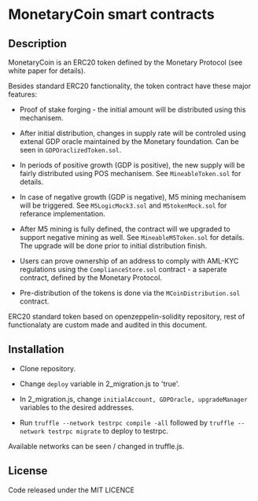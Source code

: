 # MonetaryCoin smart contracts

## Description

MonetaryCoin is an ERC20 token defined by the Monetary Protocol (see white paper for details).

Besides standard ERC20 fanctionality, the token contract have these major features:

* Proof of stake forging - the initial amount will be distributed using this mechanisem.

* After initial distribution, changes in supply rate will be controled using extenal GDP oracle maintained by the Monetary foundation. Can be seen in `GDPOraclizedToken.sol`.

* In periods of positive growth (GDP is positive), the new supply will be fairly distributed using POS mechanisem. See `MineableToken.sol` for details.

* In case of negative growth (GDP is negative), M5 mining mechanisem will be triggered. See `M5LogicMock3.sol` and `M5tokenMock.sol` for referance implementation.

* After M5 mining is fully defined, the contract will we upgraded to support negative mining as well. See `MineableM5Token.sol` for details. The upgrade will be done prior to initial distribution finish.

* Users can prove ownership of an address to comply with AML-KYC regulations using the `ComplianceStore.sol` contract - a saperate contract, defined by the Monetary Protocol.

* Pre-distribution of the tokens is done via the `MCoinDistribution.sol` contract. 

ERC20 standard token based on openzeppelin-solidity repository, rest of functionalaty are custom made and audited in this document.

## Installation

* Clone repository.

* Change `deploy` variable in 2_migration.js to 'true'.

* In 2_migration.js, change `initialAccount, GDPOracle, upgradeManager` variables to the desired addresses.

* Run `truffle --network testrpc compile -all` followed by `truffle --network testrpc migrate` to deploy to testrpc.

Available networks can be seen / changed in truffle.js.

## License
Code released under the MIT LICENCE
